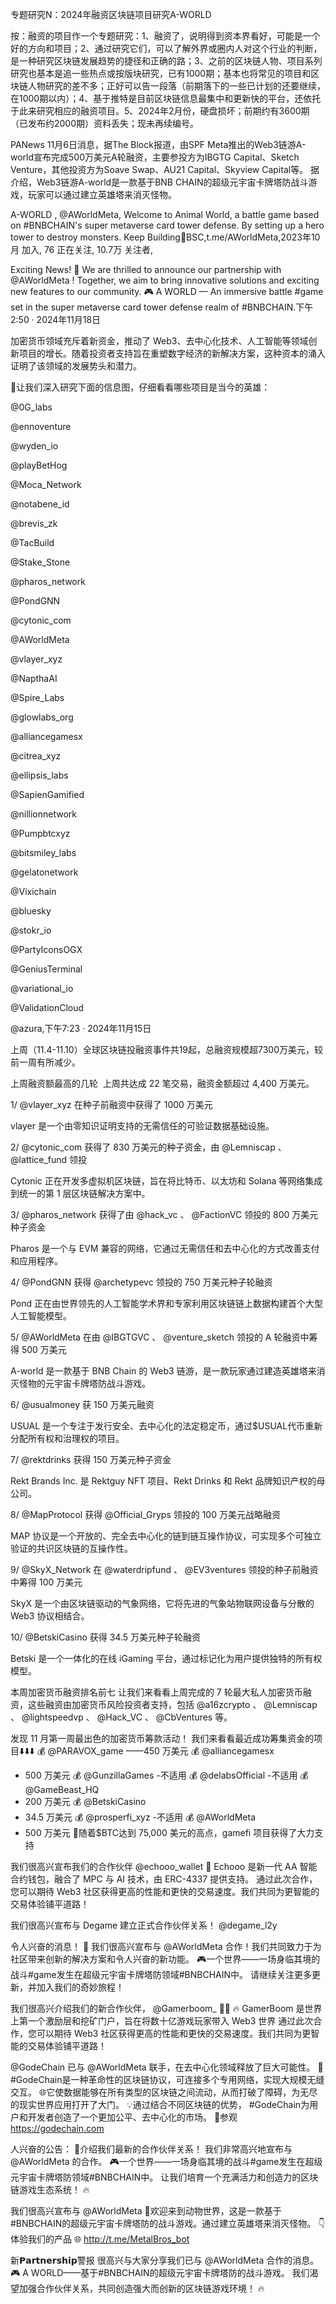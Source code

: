 专题研究N：2024年融资区块链项目研究A-WORLD


按：融资的项目作一个专题研究：1、融资了，说明得到资本界看好，可能是一个好的方向和项目；2、通过研究它们，可以了解外界或圈内人对这个行业的判断，是一种研究区块链发展趋势的捷径和正确的路；3、之前的区块链人物、项目系列研究也基本是追一些热点或按版块研究，已有1000期；基本也将常见的项目和区块链人物研究的差不多；正好可以告一段落（前期落下的一些已计划的还要继续，在1000期以内）；4、基于推特是目前区块链信息最集中和更新快的平台，还依托于此来研究相应的融资项目。5、2024年2月份，硬盘损坏；前期约有3600期（已发布约2000期）资料丢失；现未再续编号。

PANews 11月6日消息，据The Block报道，由SPF Meta推出的Web3链游A-world宣布完成500万美元A轮融资，主要参投方为IBGTG Capital、Sketch Venture，其他投资方为Soave Swap、AU21 Capital、Skyview Capital等。
据介绍，Web3链游A-world是一款基于BNB CHAIN的超级元宇宙卡牌塔防战斗游戏，玩家可以通过建立英雄塔来消灭怪物。

A-WORLD
,
@AWorldMeta,
Welcome to Animal World, a battle game based on #BNBCHAIN's super metaverse card tower defense. By setting up a hero tower to destroy monsters.
Keep Building🔸BSC,t.me/AWorldMeta,2023年10月 加入,
76 正在关注,
10.7万 关注者,


Exciting News! 🚀
We are thrilled to announce our partnership with 
@AWorldMeta
! Together, we aim to bring innovative solutions and exciting new features to our community.
🎮 A WORLD — An immersive battle #game set in the super metaverse card tower defense realm of #BNBCHAIN.下午2:50 · 2024年11月18日

加密货币领域充斥着新资金，推动了 Web3、去中心化技术、人工智能等领域创新项目的增长。随着投资者支持旨在重塑数字经济的新解决方案，这种资本的涌入证明了该领域的发展势头和潜力。

👀让我们深入研究下面的信息图，仔细看看哪些项目是当今的英雄：

@0G_labs

@ennoventure

@wyden_io

@playBetHog

@Moca_Network

@notabene_id

@brevis_zk

@TacBuild

@Stake_Stone

@pharos_network

@PondGNN

@cytonic_com

@AWorldMeta

@vlayer_xyz

@NapthaAI

@Spire_Labs

@glowlabs_org

@alliancegamesx

@citrea_xyz

@ellipsis_labs

@SapienGamified

@nillionnetwork

@Pumpbtcxyz

@bitsmiley_labs

@gelatonetwork

@Vixichain

@bluesky

@stokr_io

@PartyIconsOGX

@GeniusTerminal

@variational_io

@ValidationCloud

@azura,下午7:23 · 2024年11月15日

上周（11.4-11.10）全球区块链投融资事件共19起，总融资规模超7300万美元，较前一周有所减少。

上周融资额最高的几轮
​
上周共达成 22 笔交易，融资金额超过 4,400 万美元。

1/ 
@vlayer_xyz
在种子前融资中获得了 1000 万美元

vlayer 是一个由零知识证明支持的无需信任的可验证数据基础设施。

2/ 
@cytonic_com
获得了 830 万美元的种子资金，由
@Lemniscap
 、 
@lattice_fund
领投

Cytonic 正在开发多虚拟机区块链，旨在将比特币、以太坊和 Solana 等网络集成到统一的第 1 层区块链解决方案中。

3/ 
@pharos_network
获得了由
@hack_vc
 、 
@FactionVC
领投的 800 万美元种子资金

Pharos 是一个与 EVM 兼容的网络，它通过无需信任和去中心化的方式改善支付和应用程序。

4/ 
@PondGNN
获得
@archetypevc
领投的 750 万美元种子轮融资

Pond 正在由世界领先的人工智能学术界和专家利用区块链链上数据构建首个大型人工智能模型。

5/ 
@AWorldMeta
在由
@IBGTGVC
 、 
@venture_sketch
领投的 A 轮融资中筹得 500 万美元

A-world 是一款基于 BNB Chain 的 Web3 链游，是一款玩家通过建造英雄塔来消灭怪物的元宇宙卡牌塔防战斗游戏。

6/ 
@usualmoney
获 150 万美元融资

USUAL 是一个专注于发行安全、去中心化的法定稳定币，通过$USUAL代币重新分配所有权和治理权的项目。

7/ 
@rektdrinks
获得 150 万美元种子资金

Rekt Brands Inc. 是 Rektguy NFT 项目、Rekt Drinks 和 Rekt 品牌知识产权的母公司。

8/ 
@MapProtocol
获得
@Official_Gryps
领投的 100 万美元战略融资

MAP 协议是一个开放的、完全去中心化的链到链互操作协议，可实现多个可独立验证的共识区块链的互操作性。

9/ 
@SkyX_Network
在
@waterdripfund
 、 
@EV3ventures
领投的种子前融资中筹得 100 万美元

SkyX 是一个由区块链驱动的气象网络，它将先进的气象站物联网设备与分散的 Web3 协议相结合。

10/ 
@BetskiCasino
获得 34.5 万美元种子轮融资

Betski 是一个一体化的在线 iGaming 平台，通过标记化为用户提供独特的所有权模型。

本周加密货币融资排名前七
让我们来看看上周完成的 7 轮最大私人加密货币融资，这些融资由加密货币风险投资者支持，包括
@a16zcrypto
 、 
@Lemniscap
 、 
@lightspeedvp
 、 
@Hack_VC
 、 
@CbVentures
等。

发现 11 月第一周最出色的加密货币筹款活动！
我们来看看最近成功筹集资金的项目⬇️⬇️⬇️
💰
@PARAVOX_game
 ——450 万美元
💰
@alliancegamesx
 - 500 万美元
💰
@GunzillaGames
 -不适用
💰
@delabsOfficial
 -不适用
💰
@GameBeast_HQ
 - 200 万美元
💰
@BetskiCasino
 - 34.5 万美元
💰
@prosperfi_xyz
 -不适用
💰
@AWorldMeta
 - 500 万美元
🚀随着$BTC达到 75,000 美元的高点，gamefi 项目获得了大力支持

我们很高兴宣布我们的合作伙伴
@echooo_wallet
 💎
Echooo 是新一代 AA 智能合约钱包，融合了 MPC 与 AI 技术，由 ERC-4337 提供支持。
通过此次合作，您可以期待 Web3 社区获得更高的性能和更快的交易速度。我们共同为更智能的交易体验铺平道路！

我们很高兴宣布与 Degame 建立正式合作伙伴关系！ 
@degame_l2y

令人兴奋的消息！ 🚀
我们很高兴宣布与
@AWorldMeta
合作！我们共同致力于为社区带来创新的解决方案和令人兴奋的新功能。
🎮一个世界——一场身临其境的战斗#game发生在超级元宇宙卡牌塔防领域#BNBCHAIN中。
请继续关注更多更新，并加入我们的奇妙旅程！

我们很高兴介绍我们的新合作伙伴， 
@Gamerboom_
 🎉🤝
🔥 GamerBoom 是世界上第一个激励层和挖矿门户，旨在将数十亿游戏玩家带入 Web3 世界
通过此次合作，您可以期待 Web3 社区获得更高的性能和更快的交易速度。我们共同为更智能的交易体验铺平道路！

@GodeChain
已与
@AWorldMeta
联手，在去中心化领域释放了巨大可能性。
🔗 #GodeChain是一种革命性的区块链协议，可连接多个专用网络，实现大规模无缝交互。
🌐它使数据能够在所有类型的区块链之间流动，从而打破了障碍，为无尽的现实世界应用打开了大门。
💡通过结合不同区块链的优势， #GodeChain为用户和开发者创造了一个更加公平、去中心化的市场。
🔽参观
https://godechain.com

人兴奋的公告： 🤝介绍我们最新的合作伙伴关系！
我们非常高兴地宣布与
@AWorldMeta
的合作。
🎮一个世界——一场身临其境的战斗#game发生在超级元宇宙卡牌塔防领域#BNBCHAIN中。
让我们培育一个充满活力和创造力的区块链游戏生态系统！ 🔥

我们很高兴宣布与
@AWorldMeta
🎯欢迎来到动物世界，这是一款基于#BNBCHAIN的超级元宇宙卡牌塔防的战斗游戏。通过建立英雄塔来消灭怪物。
👇体验我们的产品
🌐 http://t.me/MetalBros_bot

新𝗣𝗮𝗿𝘁𝗻𝗲𝗿𝘀𝗵𝗶𝗽警报
很高兴与大家分享我们已与
@AWorldMeta
合作的消息。
🎮 A WORLD——基于#BNBCHAIN的超级元宇宙卡牌塔防的战斗游戏。
我们渴望加强合作伙伴关系，共同创造强大而创新的区块链游戏环境！ 🔥



